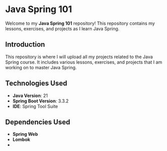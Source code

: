 # Java Spring 101

Welcome to my **Java Spring 101** repository! This repository contains my lessons, exercises, and projects as I learn Java Spring.

## Introduction

This repository is where I will upload all my projects related to the Java Spring course. It includes various lessons, exercises, and projects that I am working on to master Java Spring.

## Technologies Used

- **Java Version**: 21
- **Spring Boot Version**: 3.3.2
- **IDE**: Spring Tool Suite


## Dependencies Used
- **Spring Web**
- **Lombok**
-
